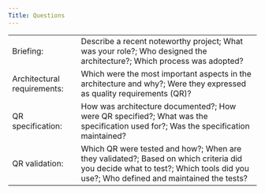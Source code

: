 ```yaml
---
Title: Questions
---
```



| | |
|---|---|
|Briefing:|  Describe a recent noteworthy project; What was your role?; Who designed the architecture?;  Which process was adopted? 
|Architectural requirements:|  Which were the most important aspects in the architecture and why?; Were they expressed as quality requirements (QR)? 
| QR specification: | How was architecture documented?; How were QR specified?;  What was the specification used for?; Was the specification maintained? 
| QR validation: | Which QR were tested and how?;  When are they validated?;  Based on which criteria did you decide what to test?; Which tools did you use?; Who defined and maintained the tests?   

